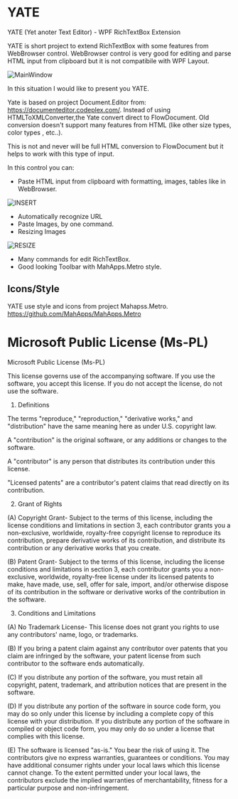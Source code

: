 # YATE
YATE (Yet anoter Text Editor) - WPF RichTextBox Extension

YATE is short project to extend RichTextBox with some features from WebBrowser control. WebBrowser control is very good for editing and parse HTML input from clipboard but it is not compatibile with WPF Layout.

![MainWindow](https://raw.githubusercontent.com/alexiej/YATE/master/YATE.Win/docs/MainWindow.png)

In this situation I would like to present you YATE. 

Yate is based on project Document.Editor from: https://documenteditor.codeplex.com/.
Instead of using HTMLToXMLConverter,the Yate convert direct to FlowDocument. Old conversion doesn't support many features from HTML (like other size types, color types , etc..). 

This is not and never will be full HTML conversion to FlowDocument but it helps to work with this type of input.

In this control you can:

* Paste HTML input from clipboard with formatting, images, tables like in WebBrowser.

![INSERT](https://raw.githubusercontent.com/alexiej/YATE/master/YATE.Win/docs/INSERT.gif)

* Automatically recognize URL
* Paste Images, by one command.
* Resizing Images

![RESIZE](https://raw.githubusercontent.com/alexiej/YATE/master/YATE.Win/docs/RESIZE.gif)

* Many commands for edit RichTextBox.
* Good looking Toolbar with MahApps.Metro style.

## Icons/Style

YATE use style and icons from project Mahapss.Metro. https://github.com/MahApps/MahApps.Metro

# Microsoft Public License (Ms-PL)

Microsoft Public License (Ms-PL)

This license governs use of the accompanying software. If you use the software, you accept this license. If you do not accept the license, do not use the software.

1. Definitions

The terms "reproduce," "reproduction," "derivative works," and "distribution" have the same meaning here as under U.S. copyright law.

A "contribution" is the original software, or any additions or changes to the software.

A "contributor" is any person that distributes its contribution under this license.

"Licensed patents" are a contributor's patent claims that read directly on its contribution.

2. Grant of Rights

(A) Copyright Grant- Subject to the terms of this license, including the license conditions and limitations in section 3, each contributor grants you a non-exclusive, worldwide, royalty-free copyright license to reproduce its contribution, prepare derivative works of its contribution, and distribute its contribution or any derivative works that you create.

(B) Patent Grant- Subject to the terms of this license, including the license conditions and limitations in section 3, each contributor grants you a non-exclusive, worldwide, royalty-free license under its licensed patents to make, have made, use, sell, offer for sale, import, and/or otherwise dispose of its contribution in the software or derivative works of the contribution in the software.

3. Conditions and Limitations

(A) No Trademark License- This license does not grant you rights to use any contributors' name, logo, or trademarks.

(B) If you bring a patent claim against any contributor over patents that you claim are infringed by the software, your patent license from such contributor to the software ends automatically.

(C) If you distribute any portion of the software, you must retain all copyright, patent, trademark, and attribution notices that are present in the software.

(D) If you distribute any portion of the software in source code form, you may do so only under this license by including a complete copy of this license with your distribution. If you distribute any portion of the software in compiled or object code form, you may only do so under a license that complies with this license.

(E) The software is licensed "as-is." You bear the risk of using it. The contributors give no express warranties, guarantees or conditions. You may have additional consumer rights under your local laws which this license cannot change. To the extent permitted under your local laws, the contributors exclude the implied warranties of merchantability, fitness for a particular purpose and non-infringement.
